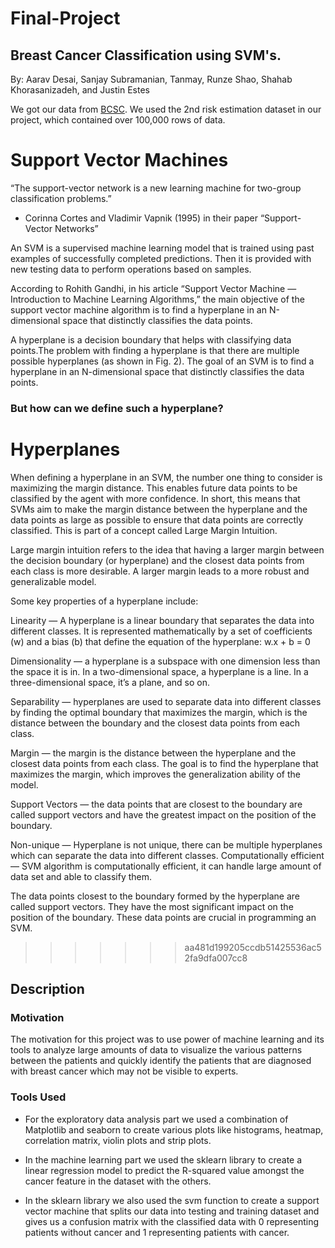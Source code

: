 # Final-Project

## Breast Cancer Classification using SVM's.
By: Aarav Desai, Sanjay Subramanian, Tanmay, Runze Shao, Shahab Khorasanizadeh, and Justin Estes

We got our data from [BCSC](https://www.bcsc-research.org/data/rfdataset/dataset). We used the 2nd risk estimation dataset in our project, which contained over 100,000 rows of data.



# Support Vector Machines #

“The support-vector network is a new learning machine for two-group classification problems.”

- Corinna Cortes and Vladimir Vapnik (1995) in their paper “Support-Vector Networks”

An SVM is a supervised machine learning model that is trained using past examples of successfully completed predictions. Then it is provided with new testing data to perform operations based on samples.

According to Rohith Gandhi, in his article “Support Vector Machine — Introduction to Machine Learning Algorithms,” the main objective of the support vector machine algorithm is to find a hyperplane in an N-dimensional space that distinctly classifies the data points.

A hyperplane is a decision boundary that helps with classifying data points.The problem with finding a hyperplane is that there are multiple possible hyperplanes (as shown in Fig. 2). The goal of an SVM is to find a hyperplane in an N-dimensional space that distinctly classifies the data points.

### But how can we define such a hyperplane? ###

# Hyperplanes #
When defining a hyperplane in an SVM, the number one thing to consider is maximizing the margin distance. This enables future data points to be classified by the agent with more confidence. In short, this means that SVMs aim to make the margin distance between the hyperplane and the data points as large as possible to ensure that data points are correctly classified. This is part of a concept called Large Margin Intuition.

Large margin intuition refers to the idea that having a larger margin between the decision boundary (or hyperplane) and the closest data points from each class is more desirable. A larger margin leads to a more robust and generalizable model.

Some key properties of a hyperplane include:

Linearity — A hyperplane is a linear boundary that separates the data into different classes. It is represented mathematically by a set of coefficients (w) and a bias (b) that define the equation of the hyperplane: w.x + b = 0

Dimensionality — a hyperplane is a subspace with one dimension less than the space it is in. In a two-dimensional space, a hyperplane is a line. In a three-dimensional space, it’s a plane, and so on.

Separability — hyperplanes are used to separate data into different classes by finding the optimal boundary that maximizes the margin, which is the distance between the boundary and the closest data points from each class.

Margin — the margin is the distance between the hyperplane and the closest data points from each class. The goal is to find the hyperplane that maximizes the margin, which improves the generalization ability of the model.

Support Vectors — the data points that are closest to the boundary are called support vectors and have the greatest impact on the position of the boundary.

Non-unique — Hyperplane is not unique, there can be multiple hyperplanes which can separate the data into different classes.
Computationally efficient — SVM algorithm is computationally efficient, it can handle large amount of data set and able to classify them.

The data points closest to the boundary formed by the hyperplane are called support vectors. They have the most significant impact on the position of the boundary. These data points are crucial in programming an SVM.
>>>>>>> aa481d199205ccdb51425536ac52fa9dfa007cc8


## Description

### Motivation

The motivation for this project was to use power of machine learning and its tools to analyze large amounts of data to visualize the various patterns between the patients and quickly identify the patients that are diagnosed with breast cancer which may not be visible to experts.

### Tools Used

- For the exploratory data analysis part we used a combination of Matplotlib and seaborn to create various plots like histograms, heatmap, correlation matrix, violin plots and strip plots. 

- In the machine learning part we used the sklearn library to create a linear regression model to predict the R-squared value amongst the cancer feature in the dataset with the others.

- In the sklearn library we also used the svm function to create a support vector machine that splits our data into testing and training dataset and gives us a confusion matrix with the classified data with 0 representing patients without cancer and 1 representing patients with cancer.


```python

```
